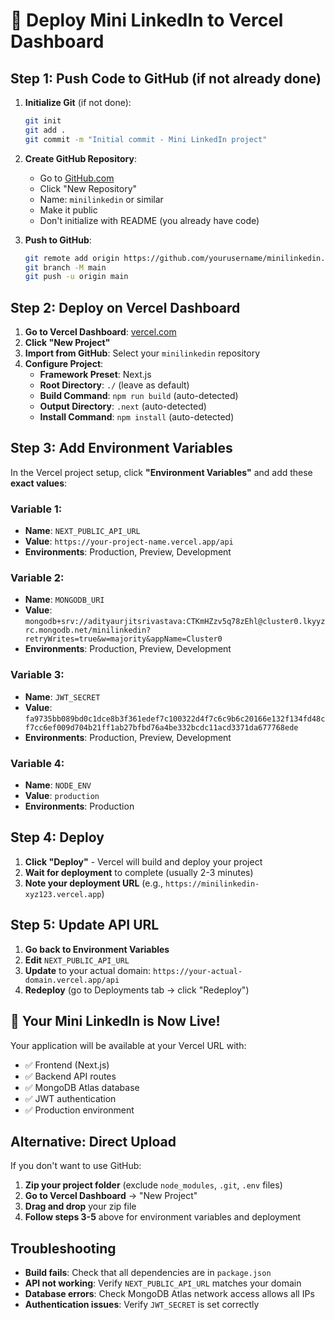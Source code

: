 # 🚀 Deploy Mini LinkedIn to Vercel Dashboard

## Step 1: Push Code to GitHub (if not already done)

1. **Initialize Git** (if not done):
   ```bash
   git init
   git add .
   git commit -m "Initial commit - Mini LinkedIn project"
   ```

2. **Create GitHub Repository**:
   - Go to [GitHub.com](https://github.com)
   - Click "New Repository"
   - Name: `minilinkedin` or similar
   - Make it public
   - Don't initialize with README (you already have code)

3. **Push to GitHub**:
   ```bash
   git remote add origin https://github.com/yourusername/minilinkedin.git
   git branch -M main
   git push -u origin main
   ```

## Step 2: Deploy on Vercel Dashboard

1. **Go to Vercel Dashboard**: [vercel.com](https://vercel.com)
2. **Click "New Project"**
3. **Import from GitHub**: Select your `minilinkedin` repository
4. **Configure Project**:
   - **Framework Preset**: Next.js
   - **Root Directory**: `./` (leave as default)
   - **Build Command**: `npm run build` (auto-detected)
   - **Output Directory**: `.next` (auto-detected)
   - **Install Command**: `npm install` (auto-detected)

## Step 3: Add Environment Variables

In the Vercel project setup, click **"Environment Variables"** and add these **exact values**:

### Variable 1:
- **Name**: `NEXT_PUBLIC_API_URL`
- **Value**: `https://your-project-name.vercel.app/api`
- **Environments**: Production, Preview, Development

### Variable 2:
- **Name**: `MONGODB_URI`
- **Value**: `mongodb+srv://adityaurjitsrivastava:CTKmHZzv5q78zEhl@cluster0.lkyyzrc.mongodb.net/minilinkedin?retryWrites=true&w=majority&appName=Cluster0`
- **Environments**: Production, Preview, Development

### Variable 3:
- **Name**: `JWT_SECRET`
- **Value**: `fa9735bb089bd0c1dce8b3f361edef7c100322d4f7c6c9b6c20166e132f134fd48cf7cc6ef009d704b21ff1ab27bfbd76a4be332bcdc11acd3371da677768ede`
- **Environments**: Production, Preview, Development

### Variable 4:
- **Name**: `NODE_ENV`
- **Value**: `production`
- **Environments**: Production

## Step 4: Deploy

1. **Click "Deploy"** - Vercel will build and deploy your project
2. **Wait for deployment** to complete (usually 2-3 minutes)
3. **Note your deployment URL** (e.g., `https://minilinkedin-xyz123.vercel.app`)

## Step 5: Update API URL

1. **Go back to Environment Variables**
2. **Edit** `NEXT_PUBLIC_API_URL`
3. **Update** to your actual domain: `https://your-actual-domain.vercel.app/api`
4. **Redeploy** (go to Deployments tab → click "Redeploy")

## 🎉 Your Mini LinkedIn is Now Live!

Your application will be available at your Vercel URL with:
- ✅ Frontend (Next.js)
- ✅ Backend API routes
- ✅ MongoDB Atlas database
- ✅ JWT authentication
- ✅ Production environment

## Alternative: Direct Upload

If you don't want to use GitHub:
1. **Zip your project folder** (exclude `node_modules`, `.git`, `.env` files)
2. **Go to Vercel Dashboard** → "New Project"
3. **Drag and drop** your zip file
4. **Follow steps 3-5** above for environment variables and deployment

## Troubleshooting

- **Build fails**: Check that all dependencies are in `package.json`
- **API not working**: Verify `NEXT_PUBLIC_API_URL` matches your domain
- **Database errors**: Check MongoDB Atlas network access allows all IPs
- **Authentication issues**: Verify `JWT_SECRET` is set correctly
